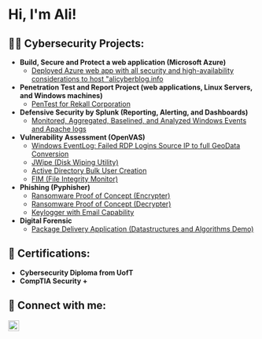 <h1>Hi, I'm Ali!</h1>

<h2>👨‍💻 Cybersecurity Projects:</h2>

- <b>Build, Secure and Protect a web application (Microsoft Azure) </b>
  - [Deployed Azure web app with all security and high-availability considerations to host "alicyberblog.info](https://github.com/niksouy/Azure-Webserver)
- <b>Penetration Test and Report Project (web applications, Linux Servers, and Windows machines)</b>
  - [PenTest for Rekall Corporation](https://github.com/niksouy/Penetration-Test-and-Report/blob/main/README.md)
- <b>Defensive Security by Splunk (Reporting, Alerting, and Dashboards)</b>
  - [Monitored, Aggregated, Baselined, and Analyzed Windows Events and Apache logs](https://github.com/niksouy/Penetration-Test-and-Report/blob/main/README.md)
- <b>Vulnerability Assessment (OpenVAS)</b>
  - [Windows EventLog: Failed RDP Logins Source IP to full GeoData Conversion](https://github.com/joshmadakor1/Sentinel-Lab)
  - [JWipe (Disk Wiping Utility)](https://github.com/joshmadakor1/Jwipe.PowerShell)
  - [Active Directory Bulk User Creation](https://github.com/joshmadakor1/AD_PS)
  - [FIM (File Integrity Monitor)](https://github.com/joshmadakor1/PowerShell-Integrity-FIM)
- <b>Phishing (Pyphisher)</b>
  - [Ransomware Proof of Concept (Encrypter)](https://github.com/joshmadakor1/EncrypterPOC)
  - [Ransomware Proof of Concept (Decrypter)](https://github.com/joshmadakor1/DecrypterPOC)
  - [Keylogger with Email Capability](https://github.com/joshmadakor1/Key-Logger-With-Email)
- <b>Digital Forensic</b>
  - [Package Delivery Application (Datastructures and Algorithms Demo)](https://github.com/joshmadakor1/Package-Delivery-Pathfinding-Algorithm)

<h2> 📜 Certifications:</h2>

- <b>Cybersecurity Diploma from UofT</b>
- <b>CompTIA Security +</b>


<h2> 🤳 Connect with me:</h2>

[<img align="left" alt="JoshMadakor | LinkedIn" width="22px" src="https://cdn.jsdelivr.net/npm/simple-icons@v3/icons/linkedin.svg" />][linkedin]


[linkedin]: [https://linkedin.com/in/joshmadakor](https://www.linkedin.com/in/ali-mansory-014b72b5/)

<!--
**joshmadakor1/joshmadakor1** is a ✨ _special_ ✨ repository because its `README.md` (this file) appears on your GitHub profile.

Here are some ideas to get you started:

- 🔭 I’m currently working on ...
- 🌱 I’m currently learning ...
- 👯 I’m looking to collaborate on ...
- 🤔 I’m looking for help with ...
- 💬 Ask me about ...
- 📫 How to reach me: ...
- 😄 Pronouns: ...
- ⚡ Fun fact: ...
-->
